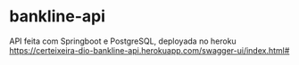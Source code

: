 # bankline-api
 
 API feita com Springboot e PostgreSQL, deployada no heroku  https://certeixeira-dio-bankline-api.herokuapp.com/swagger-ui/index.html#
